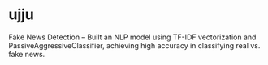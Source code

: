 # ujju
Fake News Detection – Built an NLP model using TF-IDF vectorization and PassiveAggressiveClassifier, achieving high accuracy in classifying real vs. fake news.
